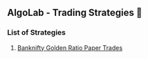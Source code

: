 ## AlgoLab - Trading Strategies 🤖

### List of Strategies
1. [Banknifty Golden Ratio Paper Trades](https://github.com/GarvitSingh05/awesome-trading-strategies/blob/main/01.%20Banknifty%20Golden%20Ratio/Banknifty_GoldenRatio.py)  
